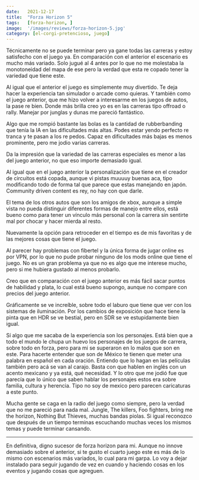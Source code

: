 ```yaml
---
date:   2021-12-17
title:  "Forza Horizon 5"
tags:   [forza-horizon, ]
image:  '/images/reviews/forza-horizon-5.jpg'
category: [el-corgi-pretencioso, juego]
---
```

Técnicamente no se puede terminar pero ya gane todas las carreras y estoy satisfecho con el juego ya. En comparación con el anterior el escenario es mucho más variado. Solo jugué al 4 antes por lo que no me molestaba la monotoneidad del mapa de ese pero la verdad que esta re copado tener la variedad que tiene este.

Al igual que el anterior el juego es simplemente muy divertido. Te deja hacer la experiencia tan simulador o arcade como quieras. Y también como el juego anterior, que me hizo volver a interesarme en los juegos de autos, la pase re bien. Donde más brilla creo yo es en las carreras tipo offroad o rally. Manejar por junglas y dunas me pareció fantástico.

Algo que me rompió bastante las bolas es la cantidad de rubberbanding que tenía la IA en las dificultades más altas. Podes estar yendo perfecto re tranca y te pasan a los re pedos. Capaz en dificultades más bajas es menos prominente, pero me jodio varias carreras.

Da la impresión que la variedad de las carreras especiales es menor a las del juego anterior, no que eso importe demasiado igual.

Al igual que en el juego anterior la personalización que tiene en el creador de circuitos está copada, aunque vi pistas muuuuy buenas aca, tipo modificando todo de forma tal que parece que estas manejando en japón. Community driven content es rey, no hay con que darle.

El tema de los otros autos que son los amigos de xbox, aunque a simple vista no pueda distinguir diferentes formas de manejo entre ellos, está bueno como para tener un vínculo más personal con la carrera sin sentirte mal por chocar y hacer mierda al resto.

Nuevamente la opción para retroceder en el tiempo es de mis favoritas y de las mejores cosas que tiene el juego.

Al parecer hay problemas con fibertel y la única forma de jugar online es por VPN, por lo que no pude probar ninguno de los mods online que tiene el juego. No es un gran problema ya que no es algo que me interese mucho, pero si me hubiera gustado al menos probarlo.

Creo que en comparación con el juego anterior es más fácil sacar puntos de habilidad y plata, lo cual está bueno supongo, aunque no compare con precios del juego anterior.

Gráficamente se ve increíble, sobre todo el laburo que tiene que ver con los sistemas de iluminación. Por los cambios de exposición que hace tiene la pinta que en HDR se ve bestial, pero en SDR se ve estupidamente bien igual.

Sí algo que me sacaba de la experiencia son los personajes. Está bien que a todo el mundo le chupa un huevo los personajes de los juegos de carrera, sobre todo en forza, pero para mi se superaron en lo malos que son en este. Para hacerte entender que son de México te tienen que meter una palabra en español en cada oración. Entiendo que lo hagan en las películas también pero acá se van al carajo. Basta con que hablen en inglés con un acento mexicano y ya está, qué necesidad. Y lo otro que me jodió fue que parecía que lo único que saben hablar los personajes estos era sobre familia, cultura y herencia. Tipo no soy de mexico pero parecen caricaturas a este punto.

Mucha gente se caga en la radio del juego como siempre, pero la verdad que no me pareció para nada mal. Jungle, The killers, Foo fighters, bring me the horizon, Nothing But Thieves, muchas bandas piolas. Si igual reconozco que después de un tiempo terminas escuchando muchas veces los mismos temas y puede terminar cansando.

<hr>

En definitiva, digno sucesor de forza horizon para mi. Aunque no innove demasiado sobre el anterior, si te gusto el cuarto juego este es más de lo mismo con escenarios más variados, lo cual para mi garpa. Lo voy a dejar instalado para seguir jugando de vez en cuando y haciendo cosas en los eventos y jugando cosas que agreguen.
